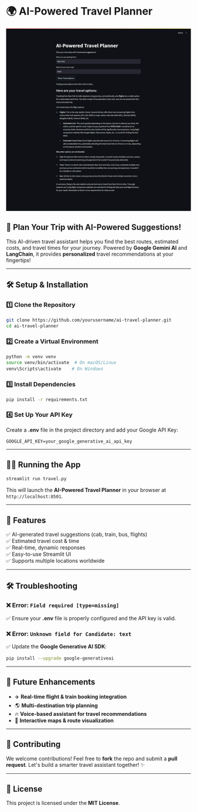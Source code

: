 # 🌍 AI-Powered Travel Planner

![Example Output](output.png)

## 🚀 Plan Your Trip with AI-Powered Suggestions!

This AI-driven travel assistant helps you find the best routes, estimated costs, and travel times for your journey. Powered by **Google Gemini AI** and **LangChain**, it provides **personalized** travel recommendations at your fingertips!

---

## 🛠️ Setup & Installation

### 1️⃣ Clone the Repository
```bash
git clone https://github.com/yourusername/ai-travel-planner.git
cd ai-travel-planner
```

### 2️⃣ Create a Virtual Environment
```bash
python -m venv venv
source venv/bin/activate  # On macOS/Linux
venv\Scripts\activate    # On Windows
```

### 3️⃣ Install Dependencies
```bash
pip install -r requirements.txt
```

### 4️⃣ Set Up Your API Key
Create a **.env** file in the project directory and add your Google API Key:
```plaintext
GOOGLE_API_KEY=your_google_generative_ai_api_key
```

---

## 🏃‍♂️ Running the App
```bash
streamlit run travel.py
```

This will launch the **AI-Powered Travel Planner** in your browser at `http://localhost:8501`.

---

## 🎯 Features
✅ AI-generated travel suggestions (cab, train, bus, flights)  
✅ Estimated travel cost & time  
✅ Real-time, dynamic responses  
✅ Easy-to-use Streamlit UI  
✅ Supports multiple locations worldwide  

---



## 🛠️ Troubleshooting
### ❌ Error: `Field required [type=missing]`
✅ Ensure your **.env** file is properly configured and the API key is valid.

### ❌ Error: `Unknown field for Candidate: text`
✅ Update the **Google Generative AI SDK**:
```bash
pip install --upgrade google-generativeai
```

---

## 🔮 Future Enhancements
- ✈️ **Real-time flight & train booking integration**
- 🌎 **Multi-destination trip planning**
- 🔥 **Voice-based assistant for travel recommendations**
- 📍 **Interactive maps & route visualization**

---

## 🤝 Contributing
We welcome contributions! Feel free to **fork** the repo and submit a **pull request**. Let's build a smarter travel assistant together! ✨

---

## 📜 License
This project is licensed under the **MIT License**.
